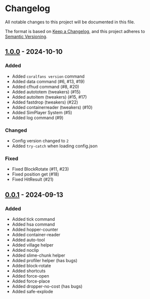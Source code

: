 # Changelog

All notable changes to this project will be documented in this file.

The format is based on [Keep a Changelog](https://keepachangelog.com/en/1.0.0/),
and this project adheres to [Semantic Versioning](https://semver.org/spec/v2.0.0.html).

## [1.0.0] - 2024-10-10

### Added

+ Added `coralfans version` command
+ Added data command (#6, #13, #19)
+ Added cfhud command (#8, #20)
+ Added autototem (tweakers) (#15)
+ Added autoitem (tweakers) (#15, #17)
+ Added fastdrop (tweakers) (#22)
+ Added containerreader (tweakers) (#10)
+ Added SimPlayer System (#5)
+ Added log command (#9)

### Changed

+ Config version changed to `2`
+ Added `try-catch` when loading config.json

### Fixed

+ Fixed BlockRotate (#11, #23)
+ Fixed position get (#18)
+ Fixed HitResult (#21)

## [0.0.1] - 2024-09-13

### Added

+ Added tick command
+ Added hsa command
+ Added hopper-counter
+ Added container-reader
+ Added auto-tool
+ Added village helper
+ Added noclip
+ Added slime-chunk helper
+ Added profiler helper (has bugs)
+ Added block-rotate
+ Added shortcuts
+ Added force-open
+ Added force-place
+ Added dropper-no-cost (has bugs)
+ Added safe-explode

[1.0.0]: https://github.com/CoralFans-Dev/CoralFans/compare/v0.0.1...v1.0.0
[0.0.1]: https://github.com/CoralFans-Dev/CoralFans/releases/tag/v0.0.1
